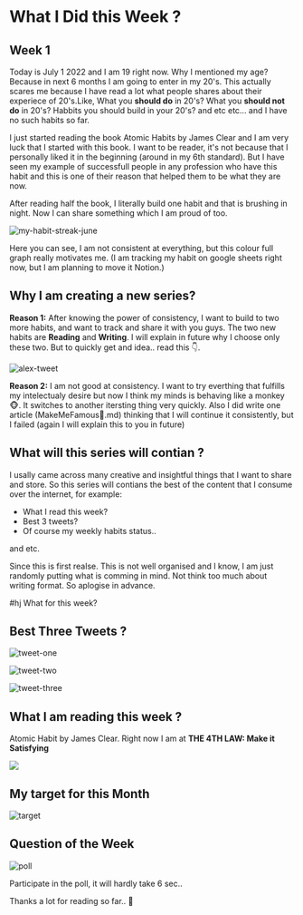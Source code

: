 # What I Did this Week ?
## Week 1

Today is July 1 2022 and I am 19 right now. Why I mentioned my age? Because in next 6 months I am going to enter in my 20's. This actually scares me because I have read a lot what people shares about their experiece of 20's.Like, What you **should do** in 20's? What you **should not do** in 20's? Habbits you should build in your 20's? and etc etc... and I have no such habits so far.

I just started reading the book Atomic Habits by James Clear and I am very luck that I started with this book. I want to be reader, it's not because that I personally liked it in the beginning (around in my 6th standard). But I have seen my example of successfull people in any profession who have this habit and this is one of their reason that helped them to be what they are now.

After reading half the book, I literally build one habit and that is brushing in night. Now I can share something which I am proud of too.

![my-habit-streak-june](https://raw.githubusercontent.com/heydrdev/what-i-did-this-week/main/1/my%20habit%20streak.png)

Here you can see, I am not consistent at everything, but this colour full graph really motivates me. (I am tracking my habit on google sheets right now, but I am planning to move it Notion.)

## Why I am creating a new series?

**Reason 1:** After knowing the power of consistency, I want to build to two more habits, and want to track and share it with you guys. The two new habits are **Reading** and **Writing**. I will explain in future why I choose only these two. But to quickly get and idea.. read this 👇.

![alex-tweet](https://raw.githubusercontent.com/heydrdev/what-i-did-this-week/main/1/alex-tweet.png)

**Reason 2:** I am not good at consistency. I want to try everthing that fulfills my intelectualy desire but now I think my minds is behaving like a monkey 🐵. It switches to another itersting thing very quickly. Also I did write one article (MakeMeFamous🤩.md) thinking that I will continue it consistently, but I failed (again I will explain this to you in future)

## What will this series will contian ?

I usally came across many creative and insightful things that I want to share and store. So this series will contians the best of the content that I consume over the internet, for example:

* What I read this week?
* Best 3 tweets?
* Of course my weekly habits status..

and etc.

Since this is first realse. This is not well organised and I know, I am just randomly putting what is comming in mind. Not think too much about writing format. So aplogise in advance.

#hj What for this week?

## Best Three Tweets ?

![tweet-one](https://raw.githubusercontent.com/heydrdev/what-i-did-this-week/main/1/tweet-one.png)

![tweet-two](https://raw.githubusercontent.com/heydrdev/what-i-did-this-week/main/1/tweet-three.png)

![tweet-three](https://raw.githubusercontent.com/heydrdev/what-i-did-this-week/main/1/tweet-two.png)

## What I am reading this week ?
Atomic Habit by James Clear. Right now I am at **THE 4TH LAW: Make it Satisfying**

![](https://raw.githubusercontent.com/heydrdev/what-i-did-this-week/main/1/atomic-habit.jpg)

## My target for this Month

![target](https://raw.githubusercontent.com/heydrdev/what-i-did-this-week/main/1/target.png)

## Question of the Week

![poll](https://raw.githubusercontent.com/heydrdev/what-i-did-this-week/main/1/poll.png)

Participate in the poll, it will hardly take 6 sec..


Thanks a lot for reading so far.. 🤗

